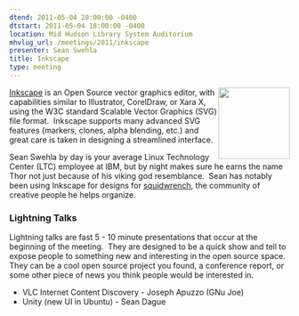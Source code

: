 ```yaml
---
dtend: 2011-05-04 20:00:00 -0400
dtstart: 2011-05-04 18:00:00 -0400
location: Mid Hudson Library System Auditorium
mhvlug_url: /meetings/2011/inkscape
presenter: Sean Swehla
title: Inkscape
type: meeting
---
```



<img width="128" height="128" align="right" alt="" src="/sites/default/files/128px-Inkscape_logo_2_svg.png" />[Inkscape](http://inkscape.org/) is an Open Source vector graphics editor, with capabilities similar to Illustrator, CorelDraw, or Xara X, using the W3C standard Scalable Vector Graphics (SVG) file format.  Inkscape supports many advanced SVG features (markers, clones, alpha blending, etc.) and great care is taken in designing a streamlined interface.

Sean Swehla by day is your average Linux Technology Center (LTC) employee at IBM, but by night makes sure he earns the name Thor not just because of his viking god resemblance.  Sean has notably been using Inkscape for designs for [squidwrench](http://squidwrench.org/), the community of creative people he helps organize.

### Lightning Talks

Lightning talks are fast 5 - 10 minute presentations that occur at the beginning of the meeting.  They are designed to be a quick show and tell to expose people to something new and interesting in the open source space.  They can be a cool open source project you found, a conference report, or some other piece of news you think people would be interested in.
- VLC Internet Content Discovery - Joseph Apuzzo (GNu Joe)
- Unity (new UI in Ubuntu) - Sean Dague